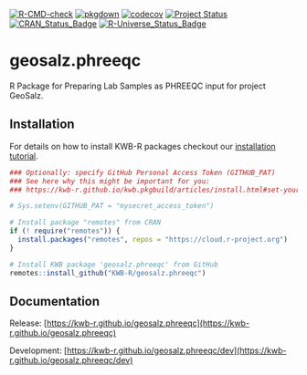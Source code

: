 [![R-CMD-check](https://github.com/KWB-R/geosalz.phreeqc/workflows/R-CMD-check/badge.svg)](https://github.com/KWB-R/geosalz.phreeqc/actions?query=workflow%3AR-CMD-check)
[![pkgdown](https://github.com/KWB-R/geosalz.phreeqc/workflows/pkgdown/badge.svg)](https://github.com/KWB-R/geosalz.phreeqc/actions?query=workflow%3Apkgdown)
[![codecov](https://codecov.io/github/KWB-R/geosalz.phreeqc/branch/main/graphs/badge.svg)](https://codecov.io/github/KWB-R/geosalz.phreeqc)
[![Project Status](https://img.shields.io/badge/lifecycle-experimental-orange.svg)](https://www.tidyverse.org/lifecycle/#experimental)
[![CRAN_Status_Badge](https://www.r-pkg.org/badges/version/geosalz.phreeqc)]()
[![R-Universe_Status_Badge](https://kwb-r.r-universe.dev/badges/geosalz.phreeqc)](https://kwb-r.r-universe.dev/)

# geosalz.phreeqc

R Package for Preparing Lab Samples as PHREEQC input for
project GeoSalz.

## Installation

For details on how to install KWB-R packages checkout our [installation tutorial](https://kwb-r.github.io/kwb.pkgbuild/articles/install.html).

```r
### Optionally: specify GitHub Personal Access Token (GITHUB_PAT)
### See here why this might be important for you:
### https://kwb-r.github.io/kwb.pkgbuild/articles/install.html#set-your-github_pat

# Sys.setenv(GITHUB_PAT = "mysecret_access_token")

# Install package "remotes" from CRAN
if (! require("remotes")) {
  install.packages("remotes", repos = "https://cloud.r-project.org")
}

# Install KWB package 'geosalz.phreeqc' from GitHub
remotes::install_github("KWB-R/geosalz.phreeqc")
```

## Documentation

Release: [https://kwb-r.github.io/geosalz.phreeqc](https://kwb-r.github.io/geosalz.phreeqc)

Development: [https://kwb-r.github.io/geosalz.phreeqc/dev](https://kwb-r.github.io/geosalz.phreeqc/dev)
